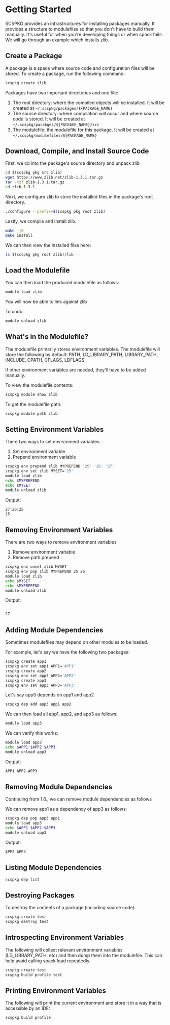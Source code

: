 # Getting Started
SCSPKG provides an infrastructures for installing packages manually.
It provides a structure to modulefiles so that you don't have to build them manually.
It's useful for when you're developing things or when spack fails.
We will go through an example which installs zlib.

## Create a Package

A package is a space where source code and configuration files will be stored.
To create a package, run the following command:
```bash
scspkg create zlib
```

Packages have two important directories and one file:
1. The root directory: where the compiled objects will be installed. It will be created at ``~/.scspkg/packages/${PACKAGE_NAME}``
2. The source directory: where compilation will occur and where source code is stored. It will be created at ``~/.scspkg/pacakges/${PACKAGE_NAME}/src``
3. The modulefile: the modulefile for this package. It will be created at ``~/.scspkg/modulefiles/${PACKAGE_NAME}``

## Download, Compile, and Install Source Code

First, we cd into the package's source directory and unpack zlib
```bash
cd $(scspkg pkg src zlib)
wget https://www.zlib.net/zlib-1.3.1.tar.gz
tar -xzf zlib-1.3.1.tar.gz
cd zlib-1.3.1
```

Next, we configure zlib to store the installed files in the package's root directory.
```bash
./configure --prefix=$(scspkg pkg root zlib)
```

Lastly, we compile and install zlib.
```bash
make -j8
make install
```

We can then view the installed files here:
```bash
ls $(scspkg pkg root zlib)/lib
```

## Load the Modulefile

You can then load the produced modulefile as follows:
```bash
module load zlib
```
You will now be able to link against zlib

To undo:
```bash
module unload zlib
```

## What's in the Modulefile?

The modulefile primarily stores environment variables.
The modulefile will store the following by default: PATH, LD_LIBRARY_PATH, LIBRARY_PATH, INCLUDE, CPATH, CFLAGS, LDFLAGS.

If other environment variables are needed, they'll have to be added manually.

To view the modulefile contents:
```bash
scspkg module show zlib
```

To get the modulefile path:
```bash
scspkg module path zlib
```

## Setting Environment Variables

There two ways to set environment variables:
1. Set environment variable
2. Prepend environment variable

```bash
scspkg env prepend zlib MYPREPEND '25' '26' '27'
scspkg env set zlib MYSET='25'
module load zlib
echo $MYPREPEND
echo $MYSET
module unload zlib
```

Output:
```bash
27:26:25
25
```

## Removing Environment Variables

There are two ways to remove environment variables
1. Remove environment variable
2. Remove path prepend

```bash
scspkg env unset zlib MYSET
scspkg env pop zlib MYPREPEND 25 26
module load zlib
echo $MYSET
echo $MYPREPEND
module unload zlib
```

Output:
```bash

27
```

## Adding Module Dependencies

Sometimes modulefiles may depend on other modules to be loaded.

For example, let's say we have the following two packages:
```bash
scspkg create app1
scspkg env set app1 APP1='APP1'
scspkg create app2
scspkg env set app2 APP2='APP2'
scspkg create app3
scspkg env set app3 APP3='APP3'
```

Let's say app3 depends on app1 and app2
```bash
scspkg dep add app3 app1 app2
```

We can then load all app1, app2, and app3 as follows:
```bash
module load app3
```

We can verify this works:
```bash
module load app3
echo $APP1 $APP2 $APP3
module unload app3
```

Output:
```bash
APP1 APP2 APP3
```

## Removing Module Dependencies 

Continuing from 1.6., we can remove module dependencies as follows

We can remove app1 as a dependency of app3 as follows:
```bash
scspkg dep pop app3 app1
module load app3
echo $APP1 $APP2 $APP3
module unload app3
```

Output:
```bash
APP2 APP3
```

## Listing Module Dependencies

```bash
scspkg dep list
```

## Destroying Packages

To destroy the contents of a package (including source code):
```bash
scspkg create test
scspkg destroy test
```

## Introspecting Environment Variables

The following will collect relevant environment variables (LD_LIBRARY_PATH, etc) and then dump them into the modulefile.
This can help avoid calling spack load repeatedly.
```bash
scspkg create test
scspkg build profile test
```

## Printing Environment Variables

The following will print the current environment and store it in a way that is accessible by an IDE:

```bash
scspkg build profile
```
